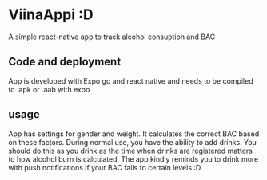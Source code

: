 # ViinaAppi :D

A simple react-native app to track alcohol consuption and BAC

## Code and deployment

App is developed with Expo go and react native and needs to be compiled to .apk or .aab with expo

## usage

App has settings for gender and weight. It calculates the correct BAC based on these factors.
During normal use, you have the ability to add drinks. You should do this as you drink as the time when drinks are registered matters to how alcohol burn is calculated.
The app kindly reminds you to drink more with push notifications if your BAC falls to certain levels :D
